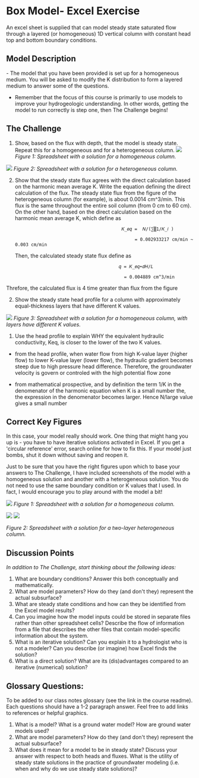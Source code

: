 # Box Model- Excel Exercise

An excel sheet is supplied that can model steady state saturated flow through a layered (or homogeneous) 1D vertical column with constant head top and bottom boundary conditions.   

## Model Description
​- The model that you have been provided is set up for a homogeneous medium.  You will be asked to modify the K distribution to form a layered medium to answer some of the questions.  
- Remember that the focus of this course is primarily to use models to improve your hydrogeologic understanding.  In other words, getting the model to run correctly is step one,
then The Challenge begins!

## The Challenge
1. Show, based on the flux with depth, that the model is steady state.  Repeat this for a homogeneous and for a heterogeneous column.
![](/GW_Modelling_Hassan/homework-Hassan-H1/figure1.JPG)
*Figure 1: Spreadsheet with a solution for a homogeneous column.*

![](GW_Modelling_Hassan/homework-Hassan-H1/figure2.JPG)
*Figure 2: Spreadsheet with a solution for a heterogeneous column.*

2. Show that the steady state flux agrees with the direct calculation based on the harmonic mean average K.  Write the equation defining the direct calculation of the flux.
   The steady state flux from the figure of the heterogeneous column (for example), is about 0.0014 cm^3/min. This flux is the same throughout the entire soil column (from 0 cm to 60 cm). On the other hand, based on the direct calculation based on the harmonic mean average K, which define as

                                               𝐾_𝑒𝑞 =  𝑁/(∑▒1/𝐾_𝑖 ) 

                                                    = 0.002933217 cm/min ~ 0.003 cm/min
   Then, the calculated steady state flux define as

                                              𝑞 = 𝐾_𝑒𝑞∙𝑑𝐻/𝐿 
                                              
                                                = 0.004889 cm^3/min

 Threfore, the calculated flux is 4 time greater than flux from the figure      


2. Show the steady state head profile for a column with approximately equal-thickness layers that have different K values.  
   
![](/GW_Modelling_Hassan/homework-Hassan-H1/figure3.JPG)
*Figure 3: Spreadsheet with a solution for a homogeneous column, with layers have different K values.*

1. Use the head profile to explain WHY the equivalent hydraulic conductivity, Keq, is closer to the lower of the two K values.

  - from the head profile, when water flow from high K-value layer (higher flow) to lower K-value layer (lower flow), the hydraulic gradient becomes steep due to high pressure head difference. Therefore, the groundwater velocity is govern or controled with the high potential flow zone
  
  - from mathematical prospective, and by definition the term 1/K in the denomenator of the harmonic equation when K is a small number the, the expression in the denomenator becomes larger. Hence N/large value gives a small number

## Correct Key Figures
In this case, your model really should work.  One thing that might hang you up is - you have to have iterative solutions activated in Excel.  If you get a 'circular reference' error, search online for how to fix this.  If your model just bombs, shut it down without saving and reopen it.

Just to be sure that you have the right figures upon which to base your answers to The Challenge, I have included screenshots of the model with a homogeneous solution and another with a heterogeneous solution.  You do not need to use the same boundary condition or K values that I used.  In fact, I would encourage you to play around with the model a bit!

![](assets/The_Challenge-e7287a98.JPG)
*Figure 1: Spreadsheet with a solution for a homogeneous column.*

![](HW1_heterogeneous.jpg)
![](assets/The_Challenge-261d7adc.JPG)

*Figure 2: Spreadsheet with a solution for a two-layer heterogeneous column.*


## Discussion Points
*In addition to The Challenge, start thinking about the following ideas:*
1. What are boundary conditions?  Answer this both conceptually and mathematically.
1. What are model parameters?  How do they (and don't they) represent the actual subsurface?
1. What are steady state conditions and how can they be identified from the Excel model results?
1. Can you imagine how the model inputs could be stored in separate files rather than other spreadsheet cells?  Describe the flow of information from a file that describes the other files that contain model-specific information about the system.
1. What is an iterative solution?  Can you explain it to a hydrologist who is not a modeler?  Can you describe (or imagine) how Excel finds the solution?
1. What is a direct solution?  What are its (dis)advantages compared to an iterative (numerical) solution?
   
## Glossary Questions: 
To be added to our class notes glossary (see the link in the course readme). Each questions should have a 1-2 paragraph answer. Feel free to add links to references or helpful graphics. 
1.  What is a model?  What is a ground water model?  How are ground water models used?
2.  What are model parameters?  How do they (and don't they) represent the actual subsurface?
3.  What does it mean for a model to be in steady state? Discuss your answer with respect to both heads and fluxes. What is the utility of steady state solutions in the practice of groundwater modeling (i.e. when and why do we use steady state solutions)?
